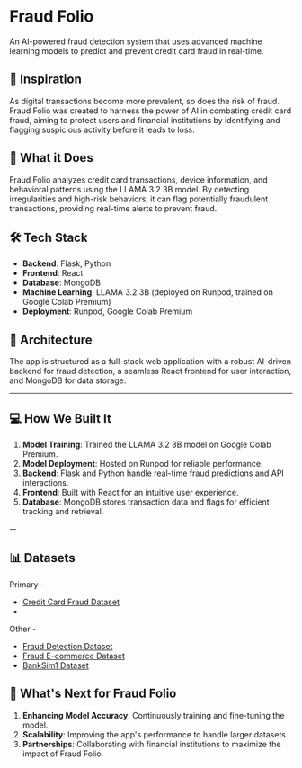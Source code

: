 # Fraud Folio  
An AI-powered fraud detection system that uses advanced machine learning models to predict and prevent credit card fraud in real-time.

## 🌟 Inspiration
As digital transactions become more prevalent, so does the risk of fraud. Fraud Folio was created to harness the power of AI in combating credit card fraud, aiming to protect users and financial institutions by identifying and flagging suspicious activity before it leads to loss.

## 🚀 What it Does
Fraud Folio analyzes credit card transactions, device information, and behavioral patterns using the LLAMA 3.2 3B model. By detecting irregularities and high-risk behaviors, it can flag potentially fraudulent transactions, providing real-time alerts to prevent fraud.

## 🛠️ Tech Stack
- **Backend**: Flask, Python
- **Frontend**: React
- **Database**: MongoDB
- **Machine Learning**: LLAMA 3.2 3B (deployed on Runpod, trained on Google Colab Premium)
- **Deployment**: Runpod, Google Colab Premium

## 📐 Architecture
The app is structured as a full-stack web application with a robust AI-driven backend for fraud detection, a seamless React frontend for user interaction, and MongoDB for data storage.

---

## 💻 How We Built It
1. **Model Training**: Trained the LLAMA 3.2 3B model on Google Colab Premium.
2. **Model Deployment**: Hosted on Runpod for reliable performance.
3. **Backend**: Flask and Python handle real-time fraud predictions and API interactions.
4. **Frontend**: Built with React for an intuitive user experience.
5. **Database**: MongoDB stores transaction data and flags for efficient tracking and retrieval.

--
## 📊 Datasets
Primary -

- [Credit Card Fraud Dataset](https://www.kaggle.com/datasets/teamincribo/credit-card-fraud)
- 
Other -

- [Fraud Detection Dataset](https://www.kaggle.com/datasets/kartik2112/fraud-detection)
- [Fraud E-commerce Dataset](https://www.kaggle.com/datasets/vbinh002/fraud-ecommerce)
- [BankSim1 Dataset](https://www.kaggle.com/datasets/ealaxi/banksim1)



## 🔮 What's Next for Fraud Folio
1. **Enhancing Model Accuracy**: Continuously training and fine-tuning the model.
2. **Scalability**: Improving the app's performance to handle larger datasets.
3. **Partnerships**: Collaborating with financial institutions to maximize the impact of Fraud Folio.
